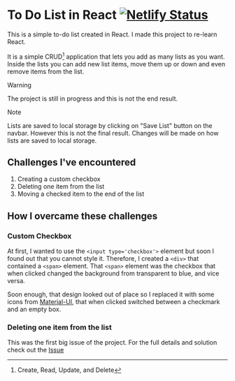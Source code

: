 # To Do List in React [![Netlify Status](https://api.netlify.com/api/v1/badges/2b22e7ed-ac8b-4da4-9eb0-0719e14c0a0d/deploy-status)](https://app.netlify.com/sites/steady-cannoli-533795/deploys)

This is a simple to-do list created in React. I made this project to re-learn React.

It is a simple CRUD[^1] application that lets you add as many lists as you want. Inside the lists you can add new list items, move them up or down and even remove items from the list.

> [!WARNING]
> The project is still in progress and this is not the end result.

> [!NOTE]
> Lists are saved to local storage by clicking on "Save List" button on the navbar. However this is not the final result. Changes will be made on how lists are saved to local storage.

## Challenges I've encountered

1. Creating a custom checkbox
2. Deleting one item from the list
3. Moving a checked item to the end of the list



## How I overcame these challenges

### Custom Checkbox

At first, I wanted to use the `<input type='checkbox'>` element but soon I found out that you cannot style it. Therefore, I created a  `<div>` that contained a `<span>` element. That `<span>` element was the checkbox that when clicked changed the background from transparent to blue, and vice versa.

Soon enough, that design looked out of place so I replaced it with some icons from [Material-UI](https://mui.com/material-ui/material-icons/), that when clicked switched between a checkmark and an empty box.

### Deleting one item from the list

This was the first big issue of the project. For the full details and solution check out the [Issue](https://github.com/alin1k/React-ToDoList/issues/1)




[^1]: Create, Read, Update, and Delete

